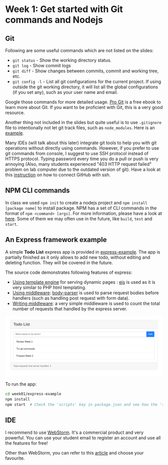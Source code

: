 # Week 1: Get started with Git commands and Nodejs

## Git

Following are some useful commands which are not listed on the slides:

- `git status` - Show the working directory status.
- `git log` - Show commit logs
- `git diff` - Show changes between commits, commit and working tree, etc.
- `git config -l` - List all git configurations for the current project. If using outside the git working directory, it will list all the global configurations (if you set any), such as your user name and email.

Google those commands for more detailed usage. [Pro Git](https://git-scm.com/book/en/v2) is a free ebook to learn more about Git. If you want to be proficient with Git, this is a very good resource.

Another thing not included in the slides but quite useful is to use `.gitignore` file to intentionally not let git track files, such as `node_modules`. Here is an [example](../.gitignore).

Many IDEs (will talk about this later) integrate git tools to help you with git operations without directly using commands. However, if you prefer to use git commands from console, I suggest to use SSH protocol instead of HTTPS protocol. Typing password every time you do a pull or push is very annoying (Also, many students experienced "403 HTTP request failed" problem on lab computer due to the outdated version of git). Have a look at this [instruction](https://help.github.com/articles/connecting-to-github-with-ssh/) on how to connect GitHub with ssh.

## NPM CLI commands

In class we used `npm init` to create a nodejs project and `npm install [package name]` to install package. NPM has a set of CLI commands in the format of `npm <command> [args]`. For more information, please have a look at [here](https://docs.npmjs.com/cli/init). Some of them we may often use in the future, like `build`, `test` and `start`.

## An Express framework example

A simple **Todo List** express app is provided in [express-example](./express-example). The app is partially finished as it only allows to add new todo, without editing and deleting function. They will be covered in the future. 

The source code demonstrates following features of express:

- [Using template engine](https://expressjs.com/en/guide/using-template-engines.html) for serving dynamic pages : [ejs](http://ejs.co/) is used as it is very similar to PHP html templating.
- [Using middleware](https://expressjs.com/en/guide/using-middleware.html): [body-parser](https://www.npmjs.com/package/body-parser) is used to parse request bodies before handlers (such as handling post request with form data).
- [Writing middleware](https://expressjs.com/en/guide/writing-middleware.html): a very simple middleware is used to count the total number of requests that handled by the express server.

![todo-app-screenshot](./todo-app-screenshot.png)

To run the app:
```bash
cd week01/express-example
npm install 
npm start  # Check the 'scripts' key in package.json and see how the 'start' command is configured. 
```

## IDE

I recommend to use [WebStorm](https://www.jetbrains.com/webstorm/). It's a commercial product and very powerful. You can use your student email to register an account and use all the features for free!

Other than WebStorm, you can refer to this [article](https://ourcodeworld.com/articles/read/200/top-7-best-free-web-development-ide-for-javascript-html-and-css) and choose your favourite.

